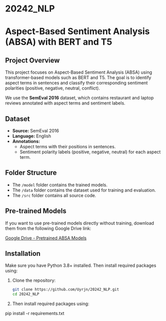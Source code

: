 # 20242_NLP
# Aspect-Based Sentiment Analysis (ABSA) with BERT and T5

## Project Overview

This project focuses on Aspect-Based Sentiment Analysis (ABSA) using transformer-based models such as BERT and T5. The goal is to identify aspect terms in sentences and classify their corresponding sentiment polarities (positive, negative, neutral, conflict).

We use the **SemEval 2016** dataset, which contains restaurant and laptop reviews annotated with aspect terms and sentiment labels.

## Dataset

- **Source:** SemEval 2016 
- **Language:** English
- **Annotations:**
  - Aspect terms with their positions in sentences.
  - Sentiment polarity labels (positive, negative, neutral) for each aspect term.

## Folder Structure


- The `/model` folder contains the trained models.
- The `/data` folder contains the dataset used for training and evaluation.
- The `/src` folder contains all source code.

## Pre-trained Models

If you want to use pre-trained models directly without training, download them from the following Google Drive link:

[Google Drive - Pretrained ABSA Models](https://drive.google.com/drive/folders/1Cc0ZZx7L9Zw7ozcMC2MYCb86DBGhbwgQ?usp=drive_link)

## Installation

Make sure you have Python 3.8+ installed. Then install required packages using:


1. Clone the repository:
   ```bash
   git clone https://github.com/Uyrjn/20242_NLP.git
   cd 20242_NLP

2.  Then install required packages using:

pip install -r requirements.txt


